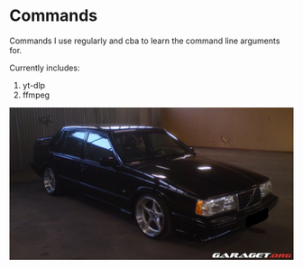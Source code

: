 # Commands
Commands I use regularly and cba to learn the command line arguments for.

Currently includes:
1. yt-dlp
2. ffmpeg

![Mascot](https://github.com/DucksterBoo123/Commands/blob/main/assets/car.jpg)
